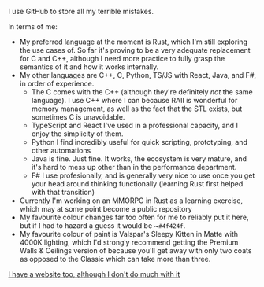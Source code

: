 I use GitHub to store all my terrible mistakes.

In terms of me:
- My preferred language at the moment is Rust, which I'm still exploring the use cases of. So far it's proving to be a very adequate replacement for C and C++, although I need more practice to fully grasp the semantics of it and how it works internally.
- My other languages are C++, C, Python, TS/JS with React, Java, and F#, in order of experience.
    - The C comes with the C++ (although they're definitely *not* the same language). I use C++ where I can because RAII is wonderful for memory management, as well as the fact that the STL exists, but sometimes C is unavoidable.
    - TypeScript and React I've used in a professional capacity, and I enjoy the simplicity of them.
    - Python I find incredibly useful for quick scripting, prototyping, and other automations
    - Java is fine. Just fine. It works, the ecosystem is very mature, and it's hard to mess up other than in the performance department.
    - F# I use profesionally, and is generally very nice to use once you get your head around thinking functionally (learning Rust first helped with that transition)
- Currently I'm working on an MMORPG in Rust as a learning exercise, which may at some point become a public repository
- My favourite colour changes far too often for me to reliably put it here, but if I had to hazard a guess it would be ~`#4f424f`.
- My favourite colour of paint is Valspar's Sleepy Kitten in Matte with 4000K lighting, which I'd strongly recommend getting the Premium Walls & Ceilings version of because you'll get away with only two coats as opposed to the Classic which can take more than three.

[I have a website too, although I don't do much with it](https://agarrity.com)
